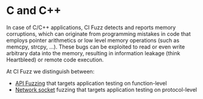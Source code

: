 # C and C++
In case of C/C++ applications, CI Fuzz detects and reports memory corruptions, which can originate from programming mistakes in code that employs pointer arithmetics or low level memory operations (such as memcpy, strcpy, ...). These bugs can be exploited to read or even write arbitrary data into the memory, resulting in information leakage (think Heartbleed) or remote code execution.

At CI Fuzz we distinguish between:

* [API Fuzzing](https://github.com/ci-fuzz/CI-Fuzz-Playground/tree/main/c_cpp/api_fuzzing) that targets application testing on function-level
* [Network socket](https://github.com/ci-fuzz/CI-Fuzz-Playground/tree/main/c_cpp/network_socket) fuzzing that targets application testing on protocol-level

